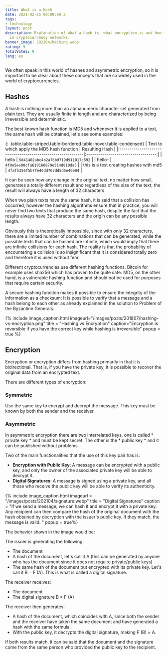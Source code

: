 ```yaml
---
title: What is a Hash
date: 2021-02-25 00:00:00 Z
tags:
- technology
layout: post
description: Explanation of what a hash is, what encryption is and how they are used
  in cryptocurrency networks.
banner_image: 202104/hashing.webp
rating: 5
TotalVotes: 9
lang: en
---
```


We often speak in this world of hashes and asymmetric encryption, so it is important to be clear about these concepts that are so widely used in the world of cryptocurrencies.

<!--more-->

## Hashes

A hash is nothing more than an alphanumeric character set generated from plain text. They are usually finite in length and are characterized by being irreversible and deterministic.

The best known hash function is MD5 and whenever it is applied to a text, the same hash will be obtained, let's see some examples:

{: .table.table-striped.table-bordered.table-hover.table-condensed}
| Text to which apply the MD5 hash function                             | Resulting Hash                      |
|:------------------------------------------------------------|:-----------------------------------:|
| hello                                                       | `5d41402abc4b2a76b9719d911017c592`  |
| hello-                                                      | `4f0e5ee00cfa619160879e514d810da5`  |
| this is a test creating hashes with md5                     | `4faf5356f5b7fe46dd762dd5d5e40e04`  |

It can be seen how any change in the original text, no matter how small, generates a totally different result and regardless of the size of the text, the result will always have a length of 32 characters.

When two plain texts have the same hash, it is said that a collision has occurred, however the hashing algorithms ensure that in practice, you will never find two texts that produce the same hash, despite the fact that the results always have 32 characters and the origin can be any possible length.

Obviously this is theoretically impossible, since with only 32 characters, there are a limited number of combinations that can be generated, while the possible texts that can be hashed are infinite, which would imply that there are infinite collisions for each hash. The reality is that the probability of encountering a collision is so insignificant that it is considered totally zero and therefore it is used without fear.

Different cryptocurrencies use different hashing functions, Bitcoin for example uses sha256 which has proven to be quite safe. MD5, on the other hand, is a vulnerable hashing function and should not be used for purposes that require certain security.

A secure hashing function makes it possible to ensure the integrity of the information as a checksum: It is possible to verify that a message and a hash belong to each other as already explained in the solution to Problem of the Byzantine Generals.

{% include image_caption.html imageurl="/images/posts/201807/hashing-vs-encryption.png" title = "Hashing vs Encryption" caption="Encryption is reversible if you have the correct key while hashing is irreversible" popup = true %}

## Encryption

Encryption or encryption differs from hashing primarily in that it is bidirectional. That is, if you have the private key, it is possible to recover the original data from an encrypted text.

There are different types of encryption:

### Symmetric
Use the same key to encrypt and decrypt the message. This key must be known by both the sender and the receiver.

### Asymmetric
In asymmetric encryption there are two interrelated keys, one is called * private key * and must be kept secret. The other is the * public key * and it can be published without problems.

Two of the main functionalities that the use of this key pair has is:

- **Encryption with Public Key**: A message can be encrypted with a public key, and only the owner of the associated private key will be able to decrypt it.
- **Digital Signatures**: A message is signed using a private key, and all those who receive the public key will be able to verify its authenticity.

{% include image_caption.html imageurl = "/images/posts/202104/signature.webp" title = "Digital Signatures" caption = "If we send a message, we can hash it and encrypt it with a private key. Any recipient can then compare the hash of the original document with the hash obtained by decryption with the issuer's public key. If they match, the message is valid. " popup = true%}

The behavior shown in the image would be:

The issuer is generating the following:
- The document
- A hash of the document, let's call it A (this can be generated by anyone who has the document since it does not require private/public keys)
- The same hash of the document but encrypted with its private key. Let's call it B = F (A). This is what is called a digital signature.

The receiver receives:
- The document
- The digital signature B = F (A)

The receiver then generates:
- A hash of the document, which coincides with A, since both the sender and the receiver have taken the same document and have generated a hash with the same formula.
- With the public key, it decrypts the digital signature, making F (B) = A.

If both results match, it can be said that the document and the signature come from the same person who provided the public key to the recipient. 